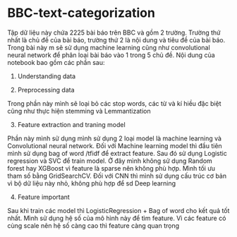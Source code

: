 # BBC-text-categorization

Tập dữ liệu này chứa 2225 bài báo trên BBC và gồm 2 trường. Trường thứ nhất là chủ đề của bài báo, trường thứ 2 là nội dung và tiêu đề của bài báo. Trong bài này m sẽ sử dụng machine learning cũng như convolutional neural network để phân loại bài báo vào 1 trong 5 chủ đề. Nội dung của notebook bao gồm các phần sau:

1. Understanding data

2. Preprocessing data

Trong phần này mình sẽ loại bỏ các stop words, các từ và kí hiều đặc biệt cũng như thực hiện stemming và Lemmantization

3. Feature extraction and traning model

Phần này mình sử dụng mình sử dụng 2 loại model là machine learning và Convolutional neural network. Đối với Machine learning model thì đầu tiên mình sử dụng bag of word /tfidf để extract feature. Sau đó sử dụng Logistic regression và SVC để train model. Ở đây mình không sử dụng Random forest hay XGBoost vì feature là sparse nên không phù hợp. Mình tối ưu tham số bằng GridSearchCV. Đối với CNN thì mình sử dụng cấu trúc cơ bản vì bộ dữ liệu này nhỏ, không phù hợp để sd Deep learning

4. Feature important

Sau khi train các model thì LogisticRegression + Bag of word cho kết quả tốt nhất. Mình sử dụng hệ số của mô hình này để tìm feature. Vì các feature có cùng scale nên hệ số càng cao thì feature càng quan trọng
